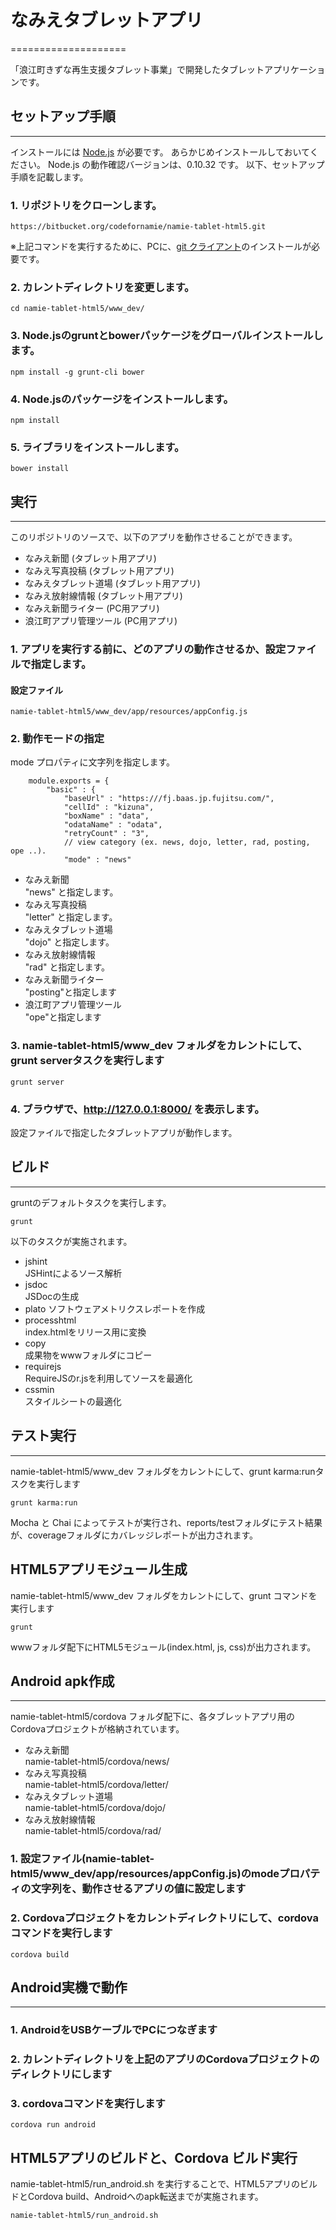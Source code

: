 # なみえタブレットアプリ
====================

「浪江町きずな再生支援タブレット事業」で開発したタブレットアプリケーションです。

## セットアップ手順
-----------------------
インストールには [Node.js](http://nodejs.org)  が必要です。
あらかじめインストールしておいてください。
Node.js の動作確認バージョンは、0.10.32 です。
以下、セットアップ手順を記載します。

### 1. リポジトリをクローンします。
```
https://bitbucket.org/codefornamie/namie-tablet-html5.git
```
※上記コマンドを実行するために、PCに、[git クライアント](http://msysgit.github.io/)のインストールが必要です。
### 2. カレントディレクトリを変更します。
```
cd namie-tablet-html5/www_dev/
```
### 3. Node.jsのgruntとbowerパッケージをグローバルインストールします。
```
npm install -g grunt-cli bower
```
### 4. Node.jsのパッケージをインストールします。
```
npm install
```
### 5. ライブラリをインストールします。
```
bower install
```

## 実行
-----------------------
このリポジトリのソースで、以下のアプリを動作させることができます。

* なみえ新聞 (タブレット用アプリ)
* なみえ写真投稿 (タブレット用アプリ)
* なみえタブレット道場 (タブレット用アプリ)
* なみえ放射線情報 (タブレット用アプリ)
* なみえ新聞ライター (PC用アプリ)
* 浪江町アプリ管理ツール (PC用アプリ)

### 1. アプリを実行する前に、どのアプリの動作させるか、設定ファイルで指定します。
#### 設定ファイル
```
namie-tablet-html5/www_dev/app/resources/appConfig.js
```
### 2. 動作モードの指定
mode プロパティに文字列を指定します。
```
    module.exports = {
        "basic" : {
            "baseUrl" : "https:///fj.baas.jp.fujitsu.com/",
            "cellId" : "kizuna",
            "boxName" : "data",
            "odataName" : "odata",
            "retryCount" : "3",
            // view category (ex. news, dojo, letter, rad, posting, ope ..).
            "mode" : "news"
```

* なみえ新聞  
"news" と指定します。
* なみえ写真投稿  
"letter" と指定します。
* なみえタブレット道場  
"dojo" と指定します。
* なみえ放射線情報  
"rad" と指定します。
* なみえ新聞ライター  
"posting"と指定します
* 浪江町アプリ管理ツール  
"ope"と指定します

### 3. namie-tablet-html5/www_dev フォルダをカレントにして、grunt serverタスクを実行します
```
grunt server
```
### 4. ブラウザで、http://127.0.0.1:8000/ を表示します。
設定ファイルで指定したタブレットアプリが動作します。

## ビルド
-----------------------
gruntのデフォルトタスクを実行します。

```
grunt
```
以下のタスクが実施されます。

* jshint  
JSHintによるソース解析
* jsdoc  
JSDocの生成
* plato
ソフトウェアメトリクスレポートを作成
* processhtml  
index.htmlをリリース用に変換
* copy  
成果物をwwwフォルダにコピー
* requirejs  
RequireJSのr.jsを利用してソースを最適化
* cssmin  
スタイルシートの最適化

## テスト実行
-----------------------
namie-tablet-html5/www_dev フォルダをカレントにして、grunt karma:runタスクを実行します

```
grunt karma:run
```
Mocha と Chai によってテストが実行され、reports/testフォルダにテスト結果が、coverageフォルダにカバレッジレポートが出力されます。

## HTML5アプリモジュール生成
namie-tablet-html5/www_dev フォルダをカレントにして、grunt コマンドを実行します

```
grunt
```
wwwフォルダ配下にHTML5モジュール(index.html, js, css)が出力されます。

## Android apk作成
-----------------------
namie-tablet-html5/cordova フォルダ配下に、各タブレットアプリ用のCordovaプロジェクトが格納されています。

* なみえ新聞  
namie-tablet-html5/cordova/news/
* なみえ写真投稿  
namie-tablet-html5/cordova/letter/
* なみえタブレット道場  
namie-tablet-html5/cordova/dojo/
* なみえ放射線情報  
namie-tablet-html5/cordova/rad/

### 1. 設定ファイル(namie-tablet-html5/www_dev/app/resources/appConfig.js)のmodeプロパティの文字列を、動作させるアプリの値に設定します
### 2. Cordovaプロジェクトをカレントディレクトリにして、cordovaコマンドを実行します
```
cordova build
```
## Android実機で動作
-----------------------
### 1. AndroidをUSBケーブルでPCにつなぎます
### 2. カレントディレクトリを上記のアプリのCordovaプロジェクトのディレクトリにします
### 3. cordovaコマンドを実行します
```
cordova run android
```
## HTML5アプリのビルドと、Cordova ビルド実行
namie-tablet-html5/run_android.sh を実行することで、HTML5アプリのビルドとCordova build、Androidへのapk転送までが実施されます。
```
namie-tablet-html5/run_android.sh
```